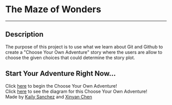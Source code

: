 # The Maze of Wonders  

---

## Description  
The purpose of this project is to use what we learn about Git and Github to create a "Choose Your Own Adventure" story where the users are allow to choose the given choices that could determine the story plot.  

## Start Your Adventure Right Now...
Click [here](into.md) to begin the Choose Your Own Adventure!  
Click [here]() to see the diagram for this Choose Your Own Adventure!  
Made by [Kaily Sanchez](https://github.com/kailys6690) and [Xinyan Chen](https://github.com/xinyanc3694)  